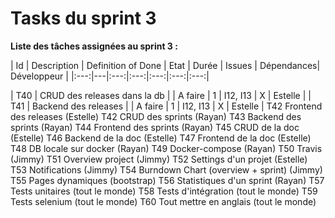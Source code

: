# Tasks du sprint 3

**Liste des tâches assignées au sprint 3 :**

| Id  | Description | Definition of Done | Etat | Durée | Issues | Dépendances| Développeur |
|:---:|---|:---:|:---:|:---:|:---:|:---:|

| T40 | CRUD des releases dans la db | | A faire | 1 | I12, I13 | X | Estelle |
| T41 | Backend des releases | | A faire | 1 | I12, I13 | X | Estelle |
T42 Frontend des releases (Estelle)
T42 CRUD des sprints (Rayan)
T43 Backend des sprints (Rayan)
T44 Frontend des sprints (Rayan)
T45 CRUD de la doc (Estelle)
T46 Backend de la doc (Estelle)
T47 Frontend de la doc (Estelle)
T48 DB locale sur docker (Rayan)
T49 Docker-compose (Rayan)
T50 Travis (Jimmy)
T51 Overview project (Jimmy)
T52 Settings d'un projet (Estelle)
T53 Notifications (Jimmy)
T54 Burndown Chart (overview + sprint) (Jimmy)
T55 Pages dynamiques (bootstrap)
T56 Statistiques d'un sprint (Rayan)
T57 Tests unitaires (tout le monde)
T58 Tests d'intégration (tout le monde)
T59 Tests selenium (tout le monde)
T60 Tout mettre en anglais (tout le monde)
